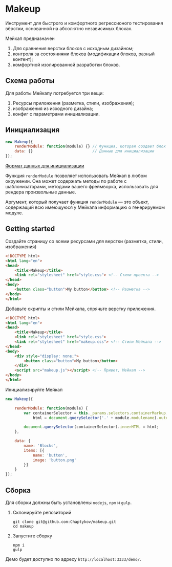 Makeup
======

Инструмент для быстрого и комфортного регрессионого тестирования вёрстки, основанной на абсолютно независимых блоках.

Мейкап предназначен

1. Для сравнения верстки блоков с исходным дизайном;
2. контроля за состояниями блоков (модификации блоков, разный контент);
3. комфортной изолированной разработки блоков.

## Схема работы

Для работы Мейкапу потребуется три вещи:

1. Ресурсы приложения (разметка, стили, изображения);
2. изображения из исходного дизайна;
3. конфиг с параметрами инициализации.

## Инициализация

```js
new Makeup({
    renderModule: function(module) {} // Функция, которая создает блок в Мейкапе,
    data: {}                          // Данные для инициализации
});
```

[Формат данных для инициализации](docs/format.md)

Функция `renderModule` позволяет использовать Мейкап в любом окружении. Она может содержать методы по работе с шаблонизаторами, методами вашего фреймворка, использовать для рендера произвольные данные.

Аргумент, который получает функция `renderModule` — это объект, содержащий всю имеющуюся у Мейкапа информацию о генерируемом модуле.


## Getting started

Создайте страницу со всеми ресурсами для верстки (разметка, стили, изображения)

```html
<!DOCTYPE html>
<html lang="en">
<head>
    <title>Makeup</title>
    <link rel="stylesheet" href="style.css"> <!-- Стили проекта -->
</head>
<body>
    <button class="button">My button</button> <!-- Разметка -->
</body>
</html>
```

Добавьте скрипты и стили Мейкапа, спрячьте верстку приложения.

```html
<!DOCTYPE html>
<html lang="en">
<head>
    <title>Makeup</title>
    <link rel="stylesheet" href="style.css">
    <link rel="stylesheet" href="makeup.css"> <!-- Стили Мейкапа -->
</head>
<body>
    <div style="display: none;">
        <button class="button">My button</button>
    </div>
    <script src="makeup.js"></script> <!-- Привет, Мейкап -->
</body>
</html>
```

Инициализируйте Мейкап


```js
new Makeup({

    renderModule: function(module) {
        var containerSelector = this._params.selectors.containerMarkup,
            html = document.querySelector('.' + module.modulename).outerHTML;

        document.querySelector(containerSelector).innerHTML = html;
    },

    data: {
        name: 'Blocks',
        items: [{
            name: 'button',
            image: 'button.png'
        }]
    }
});
```

## Сборка

Для сборки должны быть установлены `nodejs`, `npm` и `gulp`.

1. Склонируйте репозиторий

    ```
    git clone git@github.com:Chaptykov/makeup.git
    cd makeup
    ```
2. Запустите сборку

    ```
    npm i
    gulp
    ```

Демо будет доступно по адресу `http://localhost:3333/demo/`.